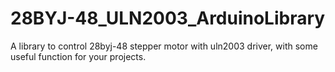 # 28BYJ-48_ULN2003_ArduinoLibrary
A library to control 28byj-48 stepper motor with uln2003 driver, with some useful function for your projects.
